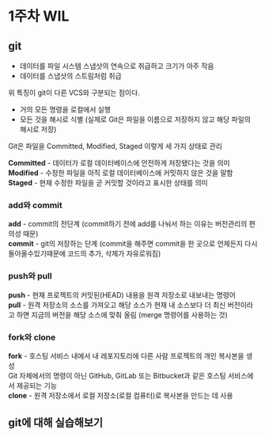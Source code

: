 # 1주차 WIL
## git
- 데이터를 파일 시스템 스냅샷의 연속으로 취급하고 크기가 아주 작음  
- 데이터를 스냅샷의 스트림처럼 취급

위 특징이 git이 다른 VCS와 구분되는 점이다.  

- 거의 모든 명령을 로컬에서 실행  
- 모든 것을 해시로 식별 (실제로 Git은 파일을 이름으로 저장하지 않고 해당 파일의 해시로 저장)  

Git은 파일을 Committed, Modified, Staged 이렇게 세 가지 상태로 관리    

**Committed** -  데이터가 로컬 데이터베이스에 안전하게 저장됐다는 것을 의미  
**Modified** -  수정한 파일을 아직 로컬 데이터베이스에 커밋하지 않은 것을 말함  
**Staged** - 현재 수정한 파일을 곧 커밋할 것이라고 표시한 상태를 의미  

### add와 commit
**add** - commit의 전단계 (commit하기 전에 add를 나눠서 하는 이유는 버전관리의 편의성 때문)  
**commit** - git의 저장하는 단계 (commit을 해주면 commit을 한 곳으로 언제든지 다시 돌아올수있기때문에 코드의 추가, 삭제가 자유로워짐)  

### push와 pull
**push** - 현재 프로젝트의 커밋된(HEAD) 내용을 원격 저장소로 내보내는 명령어  
**pull** - 원격 저장소의 소스를 가져오고 해당 소스가 현재 내 소스보다 더 최신 버전이라고 하면 지금의 버전을 해당 소스에 맞춰 올림 (merge 명령어를 사용하는 것)  

### fork와 clone
**fork** - 호스팅 서비스 내에서 내 레포지토리에 다른 사람 프로젝트의 개인 복사본을 생성  
Git 자체에서의 명령이 아닌 GitHub, GitLab 또는 Bitbucket과 같은 호스팅 서비스에서 제공되는 기능  
**clone** - 원격 저장소에서 로컬 저장소(로컬 컴퓨터)로 복사본을 만드는 데 사용  

## git에 대해 실습해보기  



